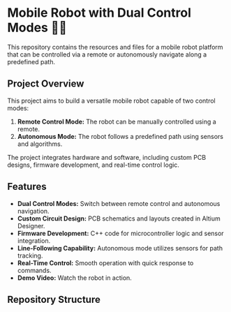 # Mobile Robot with Dual Control Modes 🤖🚗

This repository contains the resources and files for a mobile robot platform that can be controlled via a remote or autonomously navigate along a predefined path.

## Project Overview
This project aims to build a versatile mobile robot capable of two control modes:
1. **Remote Control Mode:** The robot can be manually controlled using a remote.
2. **Autonomous Mode:** The robot follows a predefined path using sensors and algorithms.

The project integrates hardware and software, including custom PCB designs, firmware development, and real-time control logic.

## Features
- **Dual Control Modes:** Switch between remote control and autonomous navigation.
- **Custom Circuit Design:** PCB schematics and layouts created in Altium Designer.
- **Firmware Development:** C++ code for microcontroller logic and sensor integration.
- **Line-Following Capability:** Autonomous mode utilizes sensors for path tracking.
- **Real-Time Control:** Smooth operation with quick response to commands.
- **Demo Video:** Watch the robot in action.

## Repository Structure
